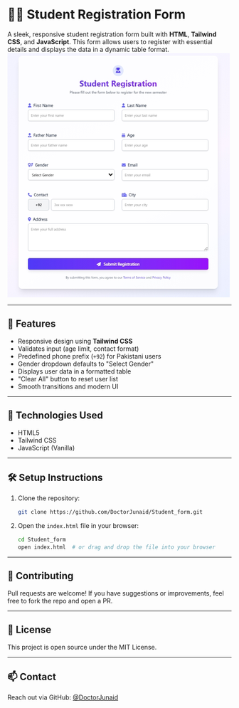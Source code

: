 # 🧑‍🎓 Student Registration Form

A sleek, responsive student registration form built with **HTML**, **Tailwind CSS**, and **JavaScript**. This form allows users to register with essential details and displays the data in a dynamic table format.
![Student Registration Form](Screenshot_22-4-2025_21391_127.0.0.1.jpeg)

---

## 🚀 Features

- Responsive design using **Tailwind CSS**
- Validates input (age limit, contact format)
- Predefined phone prefix (`+92`) for Pakistani users
- Gender dropdown defaults to "Select Gender"
- Displays user data in a formatted table
- "Clear All" button to reset user list
- Smooth transitions and modern UI

---

## 🧪 Technologies Used

- HTML5
- Tailwind CSS
- JavaScript (Vanilla)

---

## 🛠️ Setup Instructions

1. Clone the repository:
   ```bash
   git clone https://github.com/DoctorJunaid/Student_form.git
   ```

2. Open the `index.html` file in your browser:
   ```bash
   cd Student_form
   open index.html  # or drag and drop the file into your browser
   ```

---



## 🤝 Contributing

Pull requests are welcome! If you have suggestions or improvements, feel free to fork the repo and open a PR.

---

## 📄 License

This project is open source under the MIT License.

---

## 📫 Contact

Reach out via GitHub: [@DoctorJunaid](https://github.com/DoctorJunaid)
